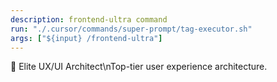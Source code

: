 ```yaml
---
description: frontend-ultra command
run: "./.cursor/commands/super-prompt/tag-executor.sh"
args: ["${input} /frontend-ultra"]
---
```


🎨 Elite UX/UI Architect\nTop-tier user experience architecture.